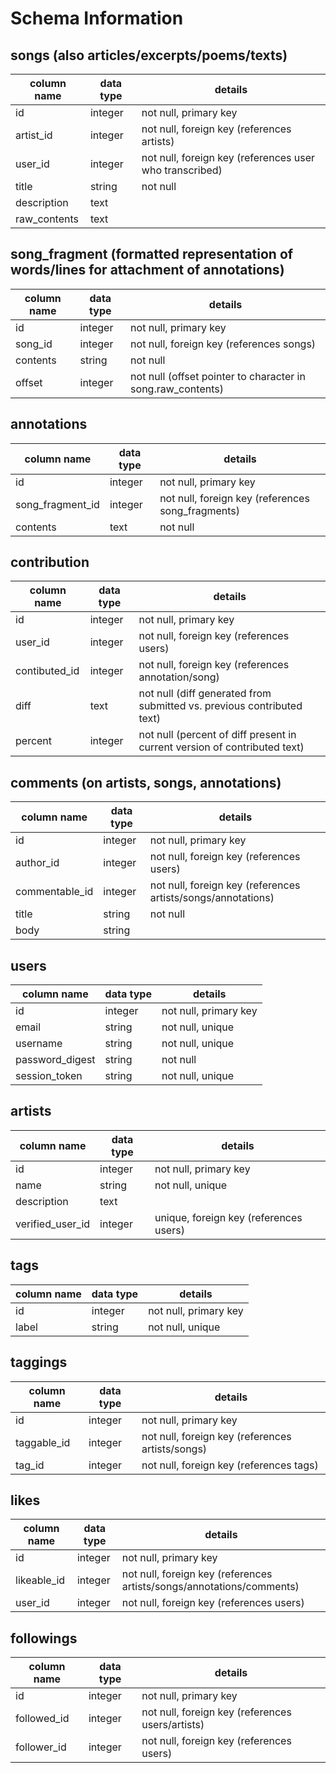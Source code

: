 # Schema Information

## songs (also articles/excerpts/poems/texts)
column name | data type | details
------------|-----------|-----------------------
id          | integer   | not null, primary key
artist_id   | integer   | not null, foreign key (references artists)
user_id     | integer   | not null, foreign key (references user who transcribed)
title       | string    | not null
description | text      |
raw_contents| text      |

## song_fragment (formatted representation of words/lines for attachment of annotations)
column name | data type | details
------------|-----------|-----------------------
id          | integer   | not null, primary key
song_id     | integer   | not null, foreign key (references songs)
contents    | string    | not null
offset      | integer   | not null (offset pointer to character in song.raw_contents)

## annotations
column name      | data type | details
-----------------|-----------|-----------------------
id               | integer   | not null, primary key
song_fragment_id | integer   | not null, foreign key (references song_fragments)
contents         | text      | not null

## contribution
column name   | data type | details
--------------|-----------|-----------------------
id            | integer   | not null, primary key
user_id       | integer   | not null, foreign key (references users)
contibuted_id | integer   | not null, foreign key (references annotation/song)
diff          | text      | not null (diff generated from submitted vs. previous contributed text)
percent       | integer   | not null (percent of diff present in current version of contributed text)

## comments (on artists, songs, annotations)
column name    | data type | details
---------------|-----------|-----------------------
id             | integer   | not null, primary key
author_id      | integer   | not null, foreign key (references users)
commentable_id | integer   | not null, foreign key (references artists/songs/annotations)
title          | string    | not null
body           | string    |

## users
column name     | data type | details
----------------|-----------|-----------------------
id              | integer   | not null, primary key
email           | string    | not null, unique
username        | string    | not null, unique
password_digest | string    | not null
session_token   | string    | not null, unique

## artists
column name     | data type | details
----------------|-----------|-----------------------
id              | integer   | not null, primary key
name            | string    | not null, unique
description     | text      |
verified_user_id| integer   | unique, foreign key (references users)

## tags
column name | data type | details
------------|-----------|-----------------------
id          | integer   | not null, primary key
label       | string    | not null, unique

## taggings
column name | data type | details
------------|-----------|-----------------------
id          | integer   | not null, primary key
taggable_id | integer   | not null, foreign key (references artists/songs)
tag_id      | integer   | not null, foreign key (references tags)


## likes
column name | data type | details
------------|-----------|-----------------------
id          | integer   | not null, primary key
likeable_id | integer   | not null, foreign key (references artists/songs/annotations/comments)
user_id     | integer   | not null, foreign key (references users)

## followings
column name | data type | details
------------|-----------|-----------------------
id          | integer   | not null, primary key
followed_id | integer   | not null, foreign key (references users/artists)
follower_id | integer   | not null, foreign key (references users)
